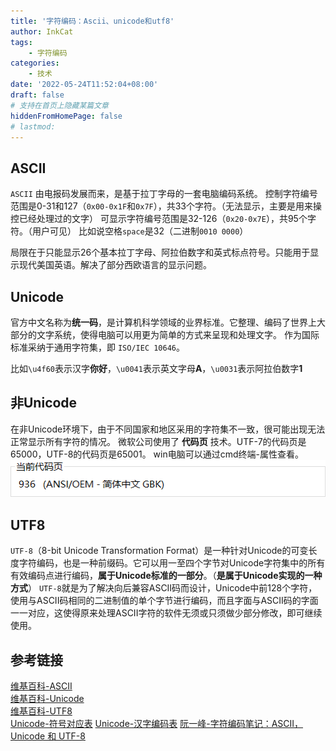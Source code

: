 ```yaml
---
title: '字符编码：Ascii、unicode和utf8'
author: InkCat
tags:
    - 字符编码
categories:
    - 技术
date: '2022-05-24T11:52:04+08:00'
draft: false
# 支持在首页上隐藏某篇文章
hiddenFromHomePage: false
# lastmod:
---
```


## ASCII

`ASCII` 由电报码发展而来，是基于拉丁字母的一套电脑编码系统。
控制字符编号范围是0-31和127（`0x00-0x1F`和`0x7F`），共33个字符。（无法显示，主要是用来操控已经处理过的文字）
可显示字符编号范围是32-126（`0x20-0x7E`），共95个字符。（用户可见）
比如说空格`space`是32（二进制`0010 0000`）

局限在于只能显示26个基本拉丁字母、阿拉伯数字和英式标点符号。只能用于显示现代美国英语。解决了部分西欧语言的显示问题。

## Unicode

官方中文名称为**统一码**，是计算机科学领域的业界标准。它整理、编码了世界上大部分的文字系统，使得电脑可以用更为简单的方式来呈现和处理文字。
作为国际标准采纳于通用字符集，即 `ISO/IEC 10646`。

比如`\u4f60`表示汉字**你好**，`\u0041`表示英文字母**A**，`\u0031`表示阿拉伯数字**1**

## 非Unicode

在非Unicode环境下，由于不同国家和地区采用的字符集不一致，很可能出现无法正常显示所有字符的情况。
微软公司使用了 **代码页** 技术。UTF-7的代码页是65000，UTF-8的代码页是65001。
win电脑可以通过cmd终端-属性查看。
![ascii_unicode_and_utf8-2022-05-24-12-26-34](https://raw.githubusercontent.com/Ink-kai/PicGo/main/BlogImages/ascii_unicode_and_utf8-2022-05-24-12-26-34.png)


## UTF8

`UTF-8`（8-bit Unicode Transformation Format）是一种针对Unicode的可变长度字符编码，也是一种前缀码。它可以用一至四个字节对Unicode字符集中的所有有效编码点进行编码，**属于Unicode标准的一部分**。（**是属于Unicode实现的一种方式**）
`UTF-8`就是为了解决向后兼容ASCII码而设计，Unicode中前128个字符，使用与ASCII码相同的二进制值的单个字节进行编码，而且字面与ASCII码的字面一一对应，这使得原来处理ASCII字符的软件无须或只须做少部分修改，即可继续使用。


## 参考链接
[维基百科-ASCII](https://zh.wikipedia.org/wiki/ASCII)  
[维基百科-Unicode](https://zh.wikipedia.org/wiki/Unicode)  
[维基百科-UTF8](https://zh.wikipedia.org/wiki/UTF8)  
[Unicode-符号对应表](https://home.unicode.org/)
[Unicode-汉字编码表](http://www.chi2ko.com/tool/CJK.htm)
[阮一峰-字符编码笔记：ASCII，Unicode 和 UTF-8](https://www.ruanyifeng.com/blog/2007/10/ascii_unicode_and_utf-8.html)  